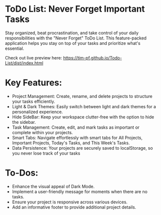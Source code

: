 # ToDo List: Never Forget Important Tasks
Stay organized, beat procrastination, and take control of your daily responsibilities with the "Never Forget" ToDo List. This feature-packed application helps you stay on top of your tasks and prioritize what's essential.


Check out live preview here: https://tim-pf.github.io/Todo-List/dist/index.html

# Key Features:
* Project Management: Create, rename, and delete projects to structure your tasks efficiently.
* Light & Dark Themes: Easily switch between light and dark themes for a personalized experience.
* Hide SideBar: Keep your workspace clutter-free with the option to hide the sidebar.
* Task Management: Create, edit, and mark tasks as important or complete within your projects.
* Smart Tabs: Navigate effortlessly with smart tabs for All Projects, Important Projects, Today's Tasks, and This Week's Tasks.
* Data Persistence: Your projects are securely saved to localStorage, so you never lose track of your tasks


# To-Dos:
* Enhance the visual appeal of Dark Mode.
* Implement a user-friendly message for moments when there are no tasks.
* Ensure your project is responsive across various devices.
* Add an informative footer to provide additional project details.


